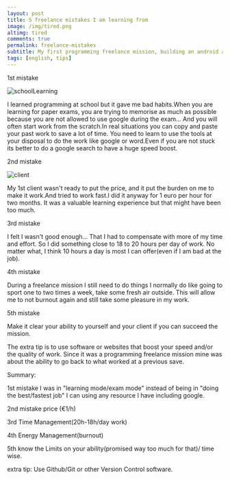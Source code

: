 ```yaml
---
layout: post
title: 5 freelance mistakes I am learning from
image: /img/tired.png
altimg: tired
comments: true
permalink: freelance-mistakes
subtitle: My first programming freelance mission, building an android app
tags: [english, tips]
---
```



1st mistake

![schoolLearning](https://www.fredbarre.com/img/school.jpg)

I learned programming at school but it gave me bad habits.When you are learning for paper exams, you are trying to memorise as much as possible because you are not allowed to use google during the exam...
And you will often start work from the scratch.In real situations you can copy and paste your past work to save a lot of time. You need to learn to use the tools at your disposal to do the work like google or word.Even if you are not stuck its better to do a google search to have a huge speed boost.

2nd mistake

![client](https://www.fredbarre.com/img/empty.png)

My 1st client wasn't ready to put the price, and it put the burden on me to make it work.And tried to work fast.I did it anyway for 1 euro per hour for two months.
It was a valuable learning experience but that might have been too much.

3rd mistake

I felt I wasn't good enough... That I had to compensate with more of my time and effort.
So I did something close to 18 to 20 hours per day of work.
No matter what, I think 10 hours a day is most I can offer(even if I am bad at the job).

4th mistake

During a freelance mission I still need to do things I normally do like going to sport one to two times a week, take some fresh air outside.
This will allow me to not burnout again and still take some pleasure in my work.

5th mistake

Make it clear your ability to yourself and your client if you can succeed the mission.

The extra tip is to use software or websites that boost your speed and/or the quality of work. Since it was a programming freelance mission mine was about the ability to go back to what worked at a previous save.

Summary:

1st mistake I was in "learning mode/exam mode" instead of being in "doing the best/fastest job" I can using any resource I have including google.

2nd mistake price (€1/h)

3rd Time Management(20h-18h/day work)

4th Energy Management(burnout)

5th know the Limits on your ability(promised way too much for that)/ time wise.

extra tip: Use Github/Git or other Version Control software.
